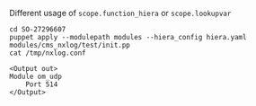 Different usage of `scope.function_hiera` or `scope.lookupvar`
```
cd SO-27296607
puppet apply --modulepath modules --hiera_config hiera.yaml modules/cms_nxlog/test/init.pp
cat /tmp/nxlog.conf

<Output out>
Module om_udp
    Port 514
</Output>
```
